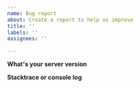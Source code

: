 ```yaml
---
name: Bug report
about: Create a report to help us improve
title: ''
labels: ''
assignees: ''

---
```


**What's your server version**

**Stacktrace or console log**
